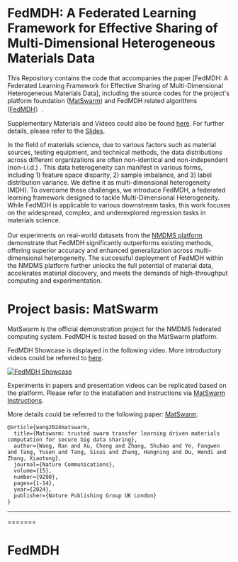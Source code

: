 
# FedMDH: A Federated Learning Framework for Effective Sharing of Multi-Dimensional Heterogeneous Materials Data

This Repository contains the code that accompanies the paper [FedMDH: A Federated Learning Framework for Effective Sharing of Multi-Dimensional Heterogeneous Materials Data], including the source codes for the project's platform foundation ([MatSwarm](https://rdcu.be/dYm1R)) and FedMDH related algorithms ([FedMDH](fabric-mge-backend/apps/fl/FedMDH)）.

Supplementary Materials and Videos could also be found [here](fabric-mge-backend/apps/fl/FedMDH). For further details, please refer to the [Slides](FedMDH_Slides.pdf).

In the field of materials science, due to various factors such as material sources, testing equipment, and technical methods, the data distributions across different organizations are often non-identical and non-independent (non-i.i.d.) . This data heterogeneity can manifest in various forms, including 1) feature space disparity, 2) sample imbalance, and 3) label distribution variance. We define it as multi-dimensional heterogeneity (MDH). To overcome these challenges, we introduce FedMDH, a federated learning framework designed to tackle Multi-Dimensional Heterogeneity. While FedMDH is applicable to various downstream tasks, this work focuses on the widespread, complex, and underexplored regression tasks in materials science.<br> 
<br>
Our experiments on real-world datasets from the [NMDMS platform](http://mged.nmdms.ustb.edu.cn/analytics/) demonstrate that FedMDH significantly outperforms existing methods, offering superior accuracy and enhanced generalization across multi-dimensional heterogeneity. The successful deployment of FedMDH within the NMDMS platform further unlocks the full potential of material data, accelerates material discovery, and meets the demands of high-throughput computing and experimentation.

# Project basis: MatSwarm
MatSwarm is the official demonstration project for the NMDMS federated computing system. FedMDH is tested based on the MatSwarm platform. 

FedMDH Showcase is displayed in the following video. More introductory videos could be referred to [here](https://www.youtube.com/playlist?list=PLO3YbKD6ntr95rEowaeu9kEG_NHyUXJ4l).

[![FedMDH Showcase](https://res.cloudinary.com/marcomontalbano/image/upload/v1730950248/video_to_markdown/images/youtube--f7w9tbDljNQ-c05b58ac6eb4c4700831b2b3070cd403.jpg)](https://youtu.be/f7w9tbDljNQ "FedMDH Showcase")

Experiments in papers and presentation videos can be replicated based on the platform. Please refer to the installation and instructions via [MatSwarm Instructions](MatSwarm-README.en.md).

More details could be referred to the following paper: [MatSwarm](https://rdcu.be/dYm1R).

```
@article{wang2024matswarm,
  title={Matswarm: trusted swarm transfer learning driven materials computation for secure big data sharing},
  author={Wang, Ran and Xu, Cheng and Zhang, Shuhao and Ye, Fangwen and Tang, Yusen and Tang, Sisui and Zhang, Hangning and Du, Wendi and Zhang, Xiaotong},
  journal={Nature Communications},
  volume={15},
  number={9290},
  pages={1-14},
  year={2024},
  publisher={Nature Publishing Group UK London}
}
```

----

=======
# FedMDH
